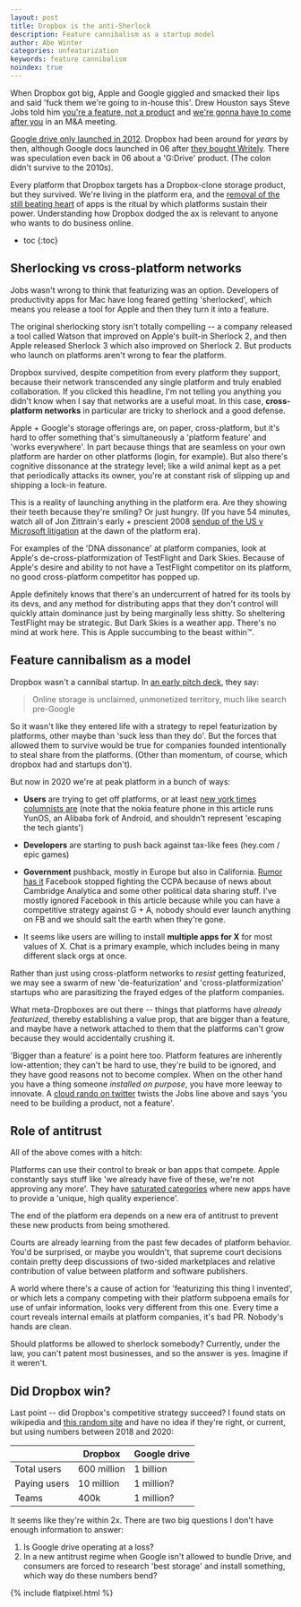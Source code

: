 ```yaml
---
layout: post
title: Dropbox is the anti-Sherlock
description: Feature cannibalism as a startup model
author: Abe Winter
categories: unfeaturization
keywords: feature cannibalism
noindex: true
---
```


When Dropbox got big, Apple and Google giggled and smacked their lips and said 'fuck them we're going to in-house this'.
Drew Houston says Steve Jobs told him [you're a feature, not a product](https://www.forbes.com/sites/victoriabarret/2011/10/18/dropbox-the-inside-story-of-techs-hottest-startup/)
and [we're gonna have to come after you](https://money.cnn.com/2018/03/12/technology/dropbox-ipo-value/index.html) in an M&A meeting.

[Google drive only launched in 2012](https://www.cbsnews.com/news/google-drive-online-storage-launches-today/).
Dropbox had been around for *years* by then, although Google docs launched in 06 after [they bought Writely](https://venturebeat.com/2006/03/09/google-acquires-online-word-processor-writely/).
There was speculation even back in 06 about a 'G:Drive' product.
(The colon didn't survive to the 2010s).

Every platform that Dropbox targets has a Dropbox-clone storage product, but they survived.
We're living in the platform era, and the [removal of the still beating heart](https://en.wikipedia.org/wiki/Human_sacrifice_in_Maya_culture) of apps is the ritual by which platforms sustain their power.
Understanding how Dropbox dodged the ax is relevant to anyone who wants to do business online.

* toc
{:toc}

## Sherlocking vs cross-platform networks

Jobs wasn't wrong to think that featurizing was an option.
Developers of productivity apps for Mac have long feared getting 'sherlocked', which means you release a tool for Apple and then they turn it into a feature.

The original sherlocking story isn't totally compelling --
a company released a tool called Watson that improved on Apple's built-in Sherlock 2, and then Apple released Sherlock 3 which also improved on Sherlock 2.
But products who launch on platforms aren't wrong to fear the platform.

Dropbox survived, despite competition from every platform they support, because their network transcended any single platform and truly enabled collaboration.
If you clicked this headline, I'm not telling you anything you didn't know when I say that networks are a useful moat.
In this case, **cross-platform networks** in particular are tricky to sherlock and a good defense.

Apple + Google's storage offerings are, on paper, cross-platform, but it's hard to offer something that's simultaneously a 'platform feature' and 'works everywhere'.
In part because things that are seamless on your own platform are harder on other platforms (login, for example).
But also there's cognitive dissonance at the strategy level;
like a wild animal kept as a pet that periodically attacks its owner,
you're at constant risk of slipping up and shipping a lock-in feature.

This is a reality of launching anything in the platform era.
Are they showing their teeth because they're smiling? Or just hungry.
(If you have 54 minutes, watch all of Jon Zittrain's early + prescient 2008 [sendup of the US v Microsoft litigation](https://www.youtube.com/watch?v=tnwZDeJ-aS8) at the dawn of the platform era).

For examples of the 'DNA dissonance' at platform companies, look at Apple's de-cross-platformization of TestFlight and Dark Skies.
Because of Apple's desire and ability to not have a TestFlight competitor on its platform, no good cross-platform competitor has popped up.

Apple definitely knows that there's an undercurrent of hatred for its tools by its devs, and any method for distributing apps that they don't control will quickly attain dominance just by being marginally less shitty.
So sheltering TestFlight may be strategic.
But Dark Skies is a weather app.
There's no mind at work here.
This is Apple succumbing to the beast within™️.

## Feature cannibalism as a model

Dropbox wasn't a cannibal startup.
In [an early pitch deck](https://perfectpitchdeck.com/2018/03/27/dropbox-seed-pitch-deck-to-raise-capital-investment/), they say:

> Online storage is unclaimed, unmonetized territory, much like search pre-Google

So it wasn't like they entered life with a strategy to repel featurization by platforms, other maybe than 'suck less than they do'.
But the forces that allowed them to survive would be true for companies founded intentionally to steal share from the platforms.
(Other than momentum, of course, which dropbox had and startups don't).

But now in 2020 we're at peak platform in a bunch of ways:

* **Users** are trying to get off platforms, or at least [new york times columnists are](https://www.nytimes.com/2020/07/31/technology/blocking-the-tech-giants.html) (note that the nokia feature phone in this article runs YunOS, an Alibaba fork of Android, and shouldn't represent 'escaping the tech giants')

* **Developers** are starting to push back against tax-like fees (hey.com / epic games)

* **Government** pushback, mostly in Europe but also in California. [Rumor has it](https://theintercept.com/2018/06/26/google-and-facebook-are-quietly-fighting-californias-privacy-rights-initiative-emails-reveal/) Facebook stopped fighting the CCPA because of news about Cambridge Analytica and some other political data sharing stuff. I've mostly ignored Facebook in this article because while you can have a competitive strategy against G + A, nobody should ever launch anything on FB and we should salt the earth when they're gone.

* It seems like users are willing to install **multiple apps for X** for most values of X. Chat is a primary example, which includes being in many different slack orgs at once.

Rather than just using cross-platform networks to *resist* getting featurized,
we may see a swarm of new 'de-featurization' and 'cross-platformization' startups who are parasitizing the frayed edges of the platform companies.

What meta-Dropboxes are out there -- things that platforms have *already featurized*, thereby establishing a value prop,
that are bigger than a feature, and maybe have a network attached to them that the platforms can't grow because they would accidentally crushing it.

'Bigger than a feature' is a point here too.
Platform features are inherently low-attention; they can't be hard to use, they're build to be ignored, and they have good reasons not to become complex.
When on the other hand you have a thing someone *installed on purpose*, you have more leeway to innovate.
A [cloud rando on twitter](https://twitter.com/film_girl/status/1245771681823477760) twists the Jobs line above and says 'you need to be building a product, not a feature'.

## Role of antitrust

All of the above comes with a hitch:

Platforms can use their control to break or ban apps that compete.
Apple constantly says stuff like 'we already have five of these, we're not approving any more'.
They have [saturated categories](https://appleinsider.com/articles/20/03/04/apple-updates-app-store-guidelines-sets-ios-13-sdk-requirement) where new apps have to provide a 'unique, high quality experience'.

The end of the platform era depends on a new era of antitrust to prevent these new products from being smothered.

Courts are already learning from the past few decades of platform behavior.
You'd be surprised, or maybe you wouldn't, that supreme court decisions contain pretty deep discussions of two-sided marketplaces and relative contribution of value between platform and software publishers.

A world where there's a cause of action for 'featurizing this thing I invented', or which lets a company competing with their platform subpoena emails for use of unfair information, looks very different from this one.
Every time a court reveals internal emails at platform companies, it's bad PR.
Nobody's hands are clean.

Should platforms be allowed to sherlock somebody?
Currently, under the law, you can't patent most businesses, and so the answer is yes.
Imagine if it weren't.

## Did Dropbox win?

Last point -- did Dropbox's competitive strategy succeed?
I found stats on wikipedia and [this random site](https://expandedramblings.com/index.php/dropbox-statistics/) and have no idea if they're right, or current, but using numbers between 2018 and 2020:

|| Dropbox | Google drive
---|---|---
Total users | 600 million | 1 billion
Paying users | 10 million | 1 million?
Teams | 400k | 1 million?

It seems like they're within 2x.
There are two big questions I don't have enough information to answer:

1. Is Google drive operating at a loss?
1. In a new antitrust regime when Google isn't allowed to bundle Drive, and consumers are forced to research 'best storage' and install something, which way do these numbers bend?

{% include flatpixel.html %}
